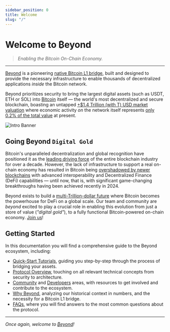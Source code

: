 ```yaml
---
sidebar_position: 0
title: Welcome
slug: "/"
---
```


# Welcome to ₿eyond

> _Enabling the Bitcoin On-Chain Economy._

---

[Beyond](https://beyond.tech) is a pioneering [native Bitcoin L1 bridge](https://app.beyond.tech), built and designed to provide the necessary infrastructure to enable thousands of decentralized applications *inside* the Bitcoin network.

Beyond prioritizes security to bring the largest digital assets (such as USDT, ETH or SOL) into [Bitcoin](https://bitcoin.org/bitcoin.pdf) itself — the world's most decentralized and secure blockchain, boasting an untapped [+$1.4 Trillion (with T) USD market valuation](https://coinmarketcap.com/currencies/bitcoin) where economic activity *on* the network itself represents [only 0.2% of the total value](https://defillama.com/chain/Bitcoin) at present.

![Intro Banner](/img/beyond-banner.png)

## Going ₿eyond `Digital Gold`

Bitcoin's unparalleled decentralization and global recognition have positioned it as the [leading driving force](https://coinmarketcap.com) of the entire blockchain industry for over a decade. However, the lack of infrastructure to support a real on-chain economy has resulted in Bitcoin being [overshadowed by newer blockchains](https://defillama.com/chains) with advanced interoperability and Decentralized Finance (DeFi) capabilities — until now, that is, with significant game-changing breakthroughs having been achieved recently in 2024.

Beyond exists to build a [multi-Trillion-dollar future](https://blockworks.co/news/bitcoin-defi-future) where Bitcoin becomes the powerhouse for DeFi on a global scale. Our team and community are _beyond_ excited to play a crucial role in enabling this evolution from just a store of value (_"digital gold"_), to a fully functional Bitcoin-powered on-chain economy. [Join us](/community/socials)!

## Getting Started

In this documentation you will find a comprehensive guide to the Beyond ecosystem, including:
- [Quick-Start Tutorials](/tutorials), guiding you step-by-step through the process of bridging your assets.
- [Protocol Overview](/protocol), touching on all relevant technical concepts from security to architecture.
- [Community](/community) and [Developers](/dev) areas, with resources to get involved and contribute to the ecosystem.
- [Why Beyond](/why-beyond), analyzing our historical context in numbers, and the necessity for a Bitcoin L1 bridge.
- [FAQs](/faq), where you will find answers to the most common questions about the protocol.

---

_Once again, welcome to [₿eyond](https://beyond.tech)!_
